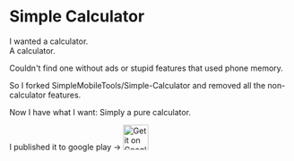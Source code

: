 # Simple Calculator
I wanted a calculator.    
A calculator.   

Couldn't find one without ads or stupid features that used phone memory.     

So I forked SimpleMobileTools/Simple-Calculator and removed all the non-calculator features.     

Now I have what I want: Simply a pure calculator.

I published it to google play -> <a href='https://play.google.com/store/apps/details?id=com.xanadu.calculator'><img src='https://simplemobiletools.com/assets/images/google-play.png' alt='Get it on Google Play' height=45/></a>
